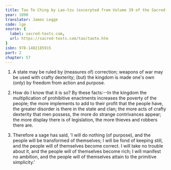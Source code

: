 ```yaml
---
title: Tao Te Ching by Lao-tzu (excerpted from Volume 39 of the Sacred Books of the East.)
year: 1890
translator: James Legge
code: lge
source: {
  label: sacred-texts.com,
  url: https://sacred-texts.com/tao/taote.htm
}
isbn: 978-1402185915
part: 2
chapter: 57
---
```

1. A state may be ruled by (measures of) correction; weapons of war
may be used with crafty dexterity; (but) the kingdom is made one's
own (only) by freedom from action and purpose. 

2. How do I know that it is so? By these facts:--In the kingdom the
multiplication of prohibitive enactments increases the poverty of
the people; the more implements to add to their profit that the people
have, the greater disorder is there in the state and clan; the more
acts of crafty dexterity that men possess, the more do strange contrivances
appear; the more display there is of legislation, the more thieves
and robbers there are. 

3. Therefore a sage has said, 'I will do nothing (of purpose), and
the people will be transformed of themselves; I will be fond of keeping
still, and the people will of themselves become correct. I will take
no trouble about it, and the people will of themselves become rich;
I will manifest no ambition, and the people will of themselves attain
to the primitive simplicity.'